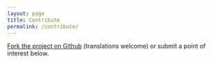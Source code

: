 ```yaml
---
layout: page
title: Contribute
permalink: /contribute/
---
```


<a href="https://github.com/allilevine/the-subversives-guide-to-geospatial-relevance" target="_blank">Fork the project on Github</a> (translations welcome) or submit a point of interest below.

<!-- Change the width and height values to suit you best -->
<div class="typeform-widget" data-url="https://allison79.typeform.com/to/uHVBKQ" data-text="Contribute to The Subversive&#039;s Guide to Geospatial Relevance" style="width:100%;height:500px;"></div>
<script>(function(){var qs,js,q,s,d=document,gi=d.getElementById,ce=d.createElement,gt=d.getElementsByTagName,id='typef_orm',b='https://s3-eu-west-1.amazonaws.com/share.typeform.com/';if(!gi.call(d,id)){js=ce.call(d,'script');js.id=id;js.src=b+'widget.js';q=gt.call(d,'script')[0];q.parentNode.insertBefore(js,q)}})()</script>
